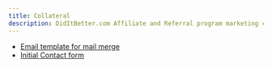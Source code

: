 ```yaml
---
title: Collateral
description: DidItBetter.com Affiliate and Referral program marketing collateral
---
```

  
* [Email template for mail merge](email-template.docx)
* [Initial Contact form](initial-contact.docx)
